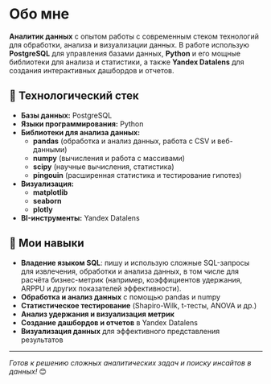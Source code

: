 # Обо мне

**Аналитик данных** с опытом работы с современным стеком технологий для обработки, анализа и визуализации данных. В работе использую **PostgreSQL** для управления базами данных, **Python** и его мощные библиотеки для анализа и статистики, а также **Yandex Datalens** для создания интерактивных дашбордов и отчетов.

## 🔧 Технологический стек

- **Базы данных:** PostgreSQL
- **Языки программирования:** Python
- **Библиотеки для анализа данных:**  
  - **pandas** (обработка и анализ данных, работа с CSV и веб-данными)
  - **numpy** (вычисления и работа с массивами)
  - **scipy** (научные вычисления, статистика)
  - **pingouin** (расширенная статистика и тестирование гипотез)
- **Визуализация:**  
  - **matplotlib**
  - **seaborn**
  - **plotly**
- **BI-инструменты:** Yandex Datalens

## 🚀 Мои навыки

- **Владение языком SQL**: пишу и использую сложные SQL-запросы для извлечения, обработки и анализа данных, в том числе для расчёта бизнес-метрик (например, коэффициентов удержания, ARPPU и других показателей эффективности).
- **Обработка и анализ данных** с помощью pandas и numpy
- **Статистическое тестирование** (Shapiro-Wilk, t-тесты, ANOVA и др.)
- **Анализ удержания и визуализация метрик**
- **Создание дашбордов и отчетов** в Yandex Datalens
- **Визуализация данных** для эффективного представления результатов

---

*Готов к решению сложных аналитических задач и поиску инсайтов в данных!* 😊
